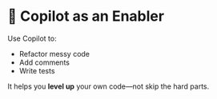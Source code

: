 # 🚀 Copilot as an Enabler

Use Copilot to:
- Refactor messy code
- Add comments
- Write tests

It helps you **level up** your own code—not skip the hard parts.

